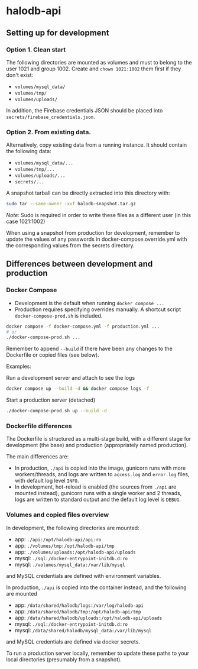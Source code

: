 # halodb-api

## Setting up for development

### Option 1. Clean start

The following directories are mounted as volumes and must to belong to the user 1021 and group 1002. Create and `chown 1021:1002` them first if they don't exist:

- `volumes/mysql_data/`
- `volumes/tmp/`
- `volumes/uploads/`

In addition, the Firebase credentials JSON should be placed into `secrets/firebase_credentials.json`.

### Option 2. From existing data.

Alternatively, copy existing data from a running instance. It should contain the following data:

- `volumes/mysql_data/...`
- `volumes/tmp/...`
- `volumes/uploads/...`
- `secrets/...`

A snapshot tarball can be directly extracted into this directory with:

```sh
sudo tar --same-owner -xvf halodb-snapshot.tar.gz
```

*Note:* Sudo is required in order to write these files as a different user (in
this case 1021:1002)

When using a snapshot from production for development, remember to update the values of any passwords in docker-compose.override.yml with the corresponding values from the secrets directory.

## Differences between development and production

### Docker Compose

* Development is the default when running `docker compose ...`
* Production requires specifying overrides manually. A shortcut script `docker-compose-prod.sh` is included.
```bash
docker compose -f docker-compose.yml -f production.yml ...
# or
./docker-compose-prod.sh ...
```

Remember to append `--build` if there have been any changes to the Dockerfile
or copied files (see below).

Examples:

Run a development server and attach to see the logs
```bash
docker compose up --build -d && docker compose logs -f
```

Start a production server (detached)
```bash
./docker-compose-prod.sh up --build -d
```

### Dockerfile differences

The Dockerfile is structured as a multi-stage build, with a different stage for development (the base) and production (appropriately named production).

The main differences are:

* In production, `./api` is copied into the image, gunicorn runs with more workers/threads, and logs are written to `access.log` and `error.log` files, with default log level `INFO`.
* In development, hot-reload is enabled (the sources from `./api` are mounted instead), gunicorn runs with a single worker and 2 threads, logs are written to standard output and the default log level is `DEBUG`.

### Volumes and copied files overview

In development, the following directories are mounted:

* app: `./api:/opt/halodb-api/api:ro`
* app: `./volumes/tmp:/opt/halodb-api/tmp`
* app: `./volumes/uploads:/opt/halodb-api/uploads`
* mysql: `./sql:/docker-entrypoint-initdb.d:ro`
* mysql: `./volumes/mysql_data:/var/lib/mysql`

and MySQL credentials are defined with environment variables.

In production, `./api` is copied into the container instead, and the following are mounted

* app: `/data/shared/halodb/logs:/var/log/halodb-api`
* app: `/data/shared/halodb/tmp:/opt/halodb-api/tmp`
* app: `/data/shared/halodb/uploads:/opt/halodb-api/uploads`
* mysql: `./sql:/docker-entrypoint-initdb.d:ro`
* mysql: `/data/shared/halodb/mysql_data:/var/lib/mysql`

and MySQL credentials are defined via docker secrets.

To run a production server locally, remember to update these paths to your local directories (presumably from a snapshot).

